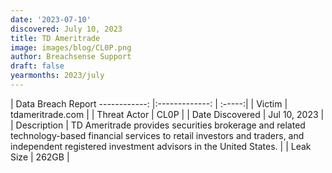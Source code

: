 ```yaml
---
date: '2023-07-10'
discovered: July 10, 2023
title: TD Ameritrade
image: images/blog/CL0P.png
author: Breachsense Support
draft: false
yearmonths: 2023/july
---
```



| Data Breach Report
------------:     |:-------------:    | :-----:|
| Victim      | tdameritrade.com      | 
| Threat Actor      | CL0P      | 
| Date Discovered      | Jul 10, 2023      | 
| Description      | TD Ameritrade provides securities brokerage and related technology-based financial services to retail investors and traders, and independent registered investment advisors in the United States.      | 
| Leak Size      | 262GB      | 

